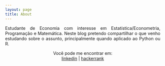 ```yaml
---
layout: page
title: About
---
```


<p align="justify">Estudante de Economia com interesse em Estatística/Econometria, Programação e Matemática.
Neste blog pretendo compartilhar o que venho estudando sobre o assunto, principalmente quando aplicado ao Python ou R.</p>

<p align="center">
  Você pode me encontrar em:<br>
  <a href="https://www.linkedin.com/in/phelipeteles/">linkedin</a> |
  <a href="https://www.hackerrank.com/phelipe_teles">hackerrank</a>
  <br><br>
</p>
